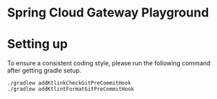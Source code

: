 # Spring Cloud Gateway Playground

# Setting up
To ensure a consistent coding style, please run the following command after getting gradle setup.

```
./gradlew addKtlinkCheckGitPreCommitHook
./gradlew addKtlintFormatGitPreCommitHook
```
